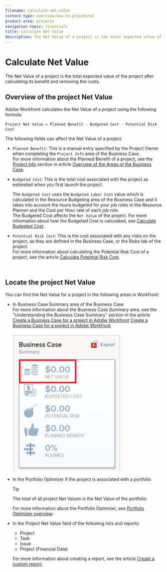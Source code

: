 ```yaml
---
filename: calculate-net-value
content-type: overview;how-to-procedural
product-area: projects
navigation-topic: financials
title: Calculate Net Value
description: The Net Value of a project is the total expected value of the project after calculating its benefit and removing the costs.
---
```


# Calculate Net Value

The Net Value of a project is the total expected value of the project after calculating its benefit and removing the costs.&nbsp;

## Overview of the project Net Value

Adobe Workfront calculates the Net Value of a project using the following formula:&nbsp;

```
Project Net Value = Planned Benefit - Budgeted Cost - Potential Risk Cost
```

The following fields can affect the Net Value of a project:

* `Planned Benefit`: This is a manual entry specified by the Project Owner when completing the `Project Info` area of the Business Case.  
  For more information about the Planned Benefit of a project, see the [Project Info](../../../manage-work/projects/define-a-business-case/areas-of-business-case.md#project-info) section in article [Overview of the Areas of the Business Case](../../../manage-work/projects/define-a-business-case/areas-of-business-case.md). 

* `Budgeted Cost`:&nbsp;This is the total cost associated with the project as estimated when you first launch the project.

  The `Budgeted Cost` uses the  `Budgeted Labor Cost`&nbsp;value which is calculated in the Resource Budgeting area of the Business Case and it takes into account the hours budgeted for your job roles in the Resource Planner and the Cost per Hour rate of each job role.   
  The Budgeted Cost affects the `Net Value` of the project.&nbsp;For more information about how the Budgeted Cost is calculated, see [Calculate Budgeted Cost](../../../manage-work/projects/project-finances/budgeted-cost.md).

* `Potential Risk Cost`: This is the cost associated with any risks on the project, as they are defined in the Business Case, or the Risks tab of the project.  
  For more information about calculating the Potential Risk Cost of a project, see the article [Calculate Potential Risk Cost](../../../manage-work/projects/project-finances/potential-risk-cost.md).

  &nbsp;

## Locate the project Net Value

You can find the Net Value for a project in the following areas in Workfront:

* In Business Case Summary area of the Business Case&nbsp;  
  For more information about the Business Case Summary area, see the "Understanding the Business Case Summary" section in&nbsp;the article [Create a Business Case for a project in Adobe Workfront](../../../manage-work/projects/define-a-business-case/create-business-case.md) [Create a Business Case for a project in Adobe Workfront](../../../manage-work/projects/define-a-business-case/create-business-case.md).

  ![](assets/net-value-on-business-case-summary-highlighted-350x444.png)

* In the Portfolio Optimizer&nbsp;if the project is associated with a portfolio

  >[!TIP]
  >
  >The total of all project Net Values is the Net Value of the portfolio.

  For more information about the Portfolio Optimizer, see [Portfolio Optimizer overview](../../../manage-work/portfolios/portfolio-optimizer/portfolio-optimizer-overview.md).

* In the Project Net&nbsp;Value field of the following lists and reports:

  * Project
  * Task
  * Issue
  * Project (Financial Data)

  For more information about creating a report, see the article [Create a custom report](../../../reports-and-dashboards/reports/creating-and-managing-reports/create-custom-report.md).

